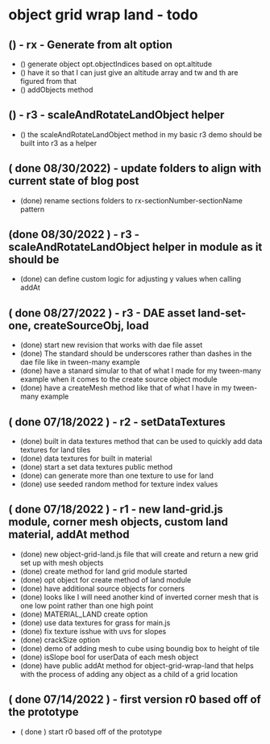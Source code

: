 # object grid wrap land - todo

## () - rx - Generate from alt option
* () generate object opt.objectIndices based on opt.altitude
* () have it so that I can just give an altitude array and tw and th are figured from that
* () addObjects method

## () - r3 - scaleAndRotateLandObject helper
* () the scaleAndRotateLandObject method in my basic r3 demo should be built into r3 as a helper

## ( done 08/30/2022) - update folders to align with current state of blog post
* (done) rename sections folders to rx-sectionNumber-sectionName pattern

## (done 08/30/2022 ) - r3 - scaleAndRotateLandObject helper in module as it should be
* (done) can define custom logic for adjusting y values when calling addAt

## ( done 08/27/2022 ) - r3 - DAE asset land-set-one, createSourceObj, load
* (done) start new revision that works with dae file asset
* (done) The standard should be underscores rather than dashes in the dae file like in tween-many example
* (done) have a stanard simular to that of what I made for my tween-many example when it comes to the create source object module
* (done) have a createMesh method like that of what I have in my tween-many example

## ( done 07/18/2022 ) - r2 - setDataTextures
* (done) built in data textures method that can be used to quickly add data textures for land tiles
* (done) data textures for built in material
* (done) start a set data textures public method
* (done) can generate more than one texture to use for land
* (done) use seeded random method for texture index values

## ( done 07/18/2022 ) - r1 - new land-grid.js module, corner mesh objects, custom land material, addAt method
* (done) new object-grid-land.js file that will create and return a new grid set up with mesh objects
* (done) create method for land grid module started
* (done) opt object for create method of land module
* (done) have additional source objects for corners
* (done) looks like I will need another kind of inverted corner mesh that is one low point rather than one high point
* (done) MATERIAL_LAND create option
* (done) use data textures for grass for main.js
* (done) fix texture isshue with uvs for slopes
* (done) crackSize option
* (done) demo of adding mesh to cube using boundig box to height of tile
* (done) isSlope bool for userData of each mesh object
* (done) have public addAt method for object-grid-wrap-land that helps with the process of adding any object as a child of a grid location

## ( done 07/14/2022 ) - first version r0 based off of the prototype
* ( done ) start r0 based off of the prototype
